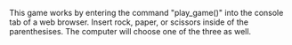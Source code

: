This game works by entering the command 
"play_game()" into the console tab of a
web browser.
Insert rock, paper, or scissors inside 
of the parenthesises. 
The computer will choose one of the
three as well.